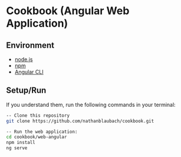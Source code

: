 # Cookbook (Angular Web Application)

## Environment

- [node.js](https://nodejs.org)
- [npm](https://www.npmjs.com)
- [Angular CLI](https://angular.io/cli)

## Setup/Run

If you understand them, run the following commands in your terminal:

```bash
-- Clone this repository
git clone https://github.com/nathanblaubach/cookbook.git

-- Run the web application:
cd cookbook/web-angular
npm install
ng serve
```
